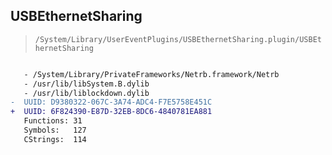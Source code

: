 ## USBEthernetSharing

> `/System/Library/UserEventPlugins/USBEthernetSharing.plugin/USBEthernetSharing`

```diff

   - /System/Library/PrivateFrameworks/Netrb.framework/Netrb
   - /usr/lib/libSystem.B.dylib
   - /usr/lib/liblockdown.dylib
-  UUID: D9380322-067C-3A74-ADC4-F7E5758E451C
+  UUID: 6F824390-E87D-32EB-8DC6-4840781EA881
   Functions: 31
   Symbols:   127
   CStrings:  114

```
